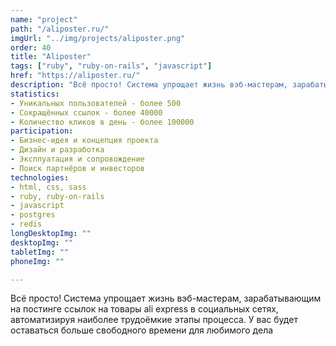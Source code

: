 ```yaml
---
name: "project"
path: "/aliposter.ru/"
imgUrl: "../img/projects/aliposter.png"
order: 40
title: "Aliposter"
tags: ["ruby", "ruby-on-rails", "javascript"]
href: "https://aliposter.ru/"
description: "Всё просто! Система упрощает жизнь вэб-мастерам, зарабатывающим на постинге ссылок на товары ali express в социальных сетях, автоматизируя наиболее трудоёмкие этапы процесса. У вас будет оставаться больше свободного времени для любимого дела"
statistics:
- Уникальных пользователей - более 500
- Сокращённых ссылок - более 40000
- Количество кликов в день - более 100000
participation:
- Бизнес-идея и концепция проекта
- Дизайн и разработка
- Эксплуатация и сопровождение
- Поиск партнёров и инвесторов
technologies:
- html, css, sass
- ruby, ruby-on-rails
- javascript
- postgres
- redis
longDesktopImg: ""
desktopImg: ""
tabletImg: ""
phoneImg: ""

---
```


Всё просто! Система упрощает жизнь вэб-мастерам, зарабатывающим на постинге ссылок на товары ali express в социальных сетях, автоматизируя наиболее трудоёмкие этапы процесса. У вас будет оставаться больше свободного времени для любимого дела

